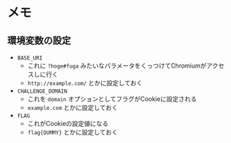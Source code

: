 # メモ
## 環境変数の設定
- `BASE_URI`
  - これに `?hoge#fuga` みたいなパラメータをくっつけてChromiumがアクセスしに行く
  - `http://example.com/` とかに設定しておく
- `CHALLENGE_DOMAIN`
  - これを `domain` オプションとしてフラグがCookieに設定される
  - `example.com` とかに設定しておく
- `FLAG`
  - これがCookieの設定値になる
  - `flag{DUMMY}` とかに設定しておく